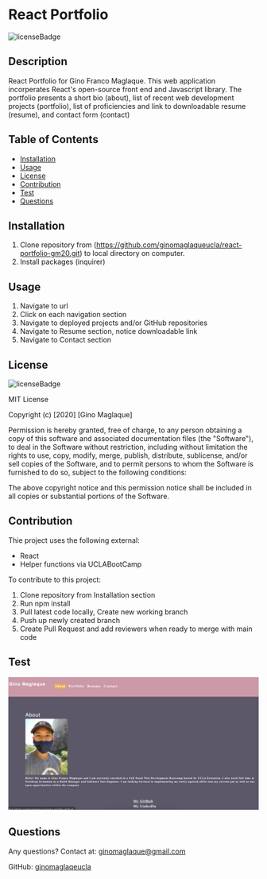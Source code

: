 # React Portfolio
![licenseBadge](https://img.shields.io/badge/License-MIT-blue)

## Description
React Portfolio for Gino Franco Maglaque. This web application incorperates React's open-source front end and Javascript library. The portfolio presents a short bio (about), list of recent web development projects (portfolio), list of proficiencies and link to downloadable resume (resume), and contact form (contact)

## Table of Contents
* [Installation](#installation)
* [Usage](#usage)
* [License](#license)
* [Contribution](#contribution)
* [Test](#test)
* [Questions](#questions)

## Installation
1. Clone repository from (https://github.com/ginomaglaqueucla/react-portfolio-gm20.git) to local directory on computer.
2. Install packages (inquirer)

## Usage
1. Navigate to url
2. Click on each navigation section
3. Navigate to deployed projects and/or GitHub repositories
4. Navigate to Resume section, notice downloadable link
5. Navigate to Contact section

## License
![licenseBadge](https://img.shields.io/badge/License-MIT-blue)

MIT License

Copyright (c) [2020] [Gino Maglaque]

Permission is hereby granted, free of charge, to any person obtaining a copy of this software and associated documentation files (the "Software"), to deal in the Software without restriction, including without limitation the rights to use, copy, modify, merge, publish, distribute, sublicense, and/or sell copies of the Software, and to permit persons to whom the Software is furnished to do so, subject to the following conditions:

The above copyright notice and this permission notice shall be included in all copies or substantial portions of the Software.

## Contribution
Thie project uses the following external:
- React
- Helper functions via UCLABootCamp

To contribute to this project:
1. Clone repository from Installation section
2. Run npm install
3. Pull latest code locally, Create new working branch
4. Push up newly created branch
5. Create Pull Request and add reviewers when ready to merge with main code

## Test

![Main Page](./src/assets/react-port.png)


## Questions
Any questions? Contact at: ginomaglaque@gmail.com

GitHub: [ginomaglaqeucla](https://github.com/ginomaglaqeucla)